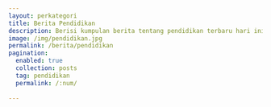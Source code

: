 ```yaml
---
layout: perkategori
title: Berita Pendidikan
description: Berisi kumpulan berita tentang pendidikan terbaru hari ini. 
image: /img/pendidikan.jpg
permalink: /berita/pendidikan
pagination: 
  enabled: true
  collection: posts
  tag: pendidikan
  permalink: /:num/
  
---
```

